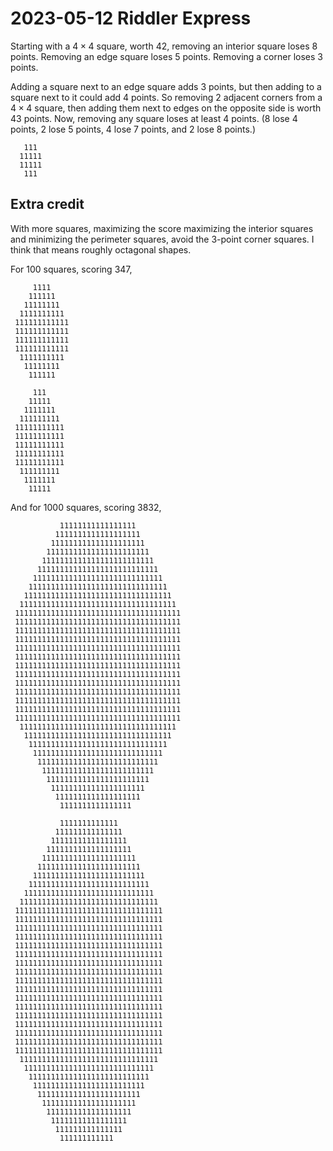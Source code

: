 2023-05-12 Riddler Express
==========================
Starting with a $4\times4$ square, worth 42, removing an interior square
loses 8 points.  Removing an edge square loses 5 points.  Removing a
corner loses 3 points.

Adding a square next to an edge square adds 3 points, but then adding
to a square next to it could add 4 points.  So removing 2 adjacent
corners from a $4\times4$ square, then adding them next to edges on the
opposite side is worth 43 points.  Now, removing any square loses at
least 4 points.  (8 lose 4 points, 2 lose 5 points, 4 lose 7 points,
and 2 lose 8 points.)

```
   111
  11111
  11111
   111
```

Extra credit
------------
With more squares, maximizing the score maximizing the interior squares
and minimizing the perimeter squares, avoid the 3-point corner squares.
I think that means roughly octagonal shapes.

For 100 squares, scoring 347,
```
     1111    
    111111   
   11111111  
  1111111111 
 111111111111
 111111111111
 111111111111
 111111111111
  1111111111 
   11111111  
    111111   

     111    
    11111   
   1111111  
  111111111 
 11111111111
 11111111111
 11111111111
 11111111111
 11111111111
  111111111 
   1111111  
    11111   
```
And for 1000 squares, scoring 3832,
```
           11111111111111111          
          1111111111111111111         
         111111111111111111111        
        11111111111111111111111       
       1111111111111111111111111      
      111111111111111111111111111     
     11111111111111111111111111111    
    1111111111111111111111111111111   
   111111111111111111111111111111111  
  11111111111111111111111111111111111 
 1111111111111111111111111111111111111
 1111111111111111111111111111111111111
 1111111111111111111111111111111111111
 1111111111111111111111111111111111111
 1111111111111111111111111111111111111
 1111111111111111111111111111111111111
 1111111111111111111111111111111111111
 1111111111111111111111111111111111111
 1111111111111111111111111111111111111
 1111111111111111111111111111111111111
 1111111111111111111111111111111111111
 1111111111111111111111111111111111111
 1111111111111111111111111111111111111
  11111111111111111111111111111111111 
   111111111111111111111111111111111  
    1111111111111111111111111111111   
     11111111111111111111111111111    
      111111111111111111111111111     
       1111111111111111111111111      
        11111111111111111111111       
         111111111111111111111        
          1111111111111111111         
           1111111111111111           

           1111111111111          
          111111111111111         
         11111111111111111        
        1111111111111111111       
       111111111111111111111      
      11111111111111111111111     
     1111111111111111111111111    
    111111111111111111111111111   
   11111111111111111111111111111  
  1111111111111111111111111111111 
 111111111111111111111111111111111
 111111111111111111111111111111111
 111111111111111111111111111111111
 111111111111111111111111111111111
 111111111111111111111111111111111
 111111111111111111111111111111111
 111111111111111111111111111111111
 111111111111111111111111111111111
 111111111111111111111111111111111
 111111111111111111111111111111111
 111111111111111111111111111111111
 111111111111111111111111111111111
 111111111111111111111111111111111
 111111111111111111111111111111111
 111111111111111111111111111111111
 111111111111111111111111111111111
 111111111111111111111111111111111
  1111111111111111111111111111111 
   11111111111111111111111111111  
    111111111111111111111111111   
     1111111111111111111111111    
      11111111111111111111111     
       111111111111111111111      
        1111111111111111111       
         11111111111111111        
          111111111111111         
           111111111111           
```
